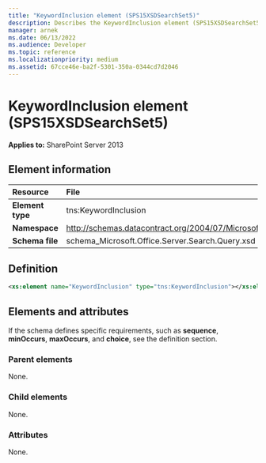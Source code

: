 ```yaml
---
title: "KeywordInclusion element (SPS15XSDSearchSet5)"
description: Describes the KeywordInclusion element (SPS15XSDSearchSet5) and provides the element information, a definition, and elements and attributes in SharePoint.
manager: arnek
ms.date: 06/13/2022
ms.audience: Developer
ms.topic: reference
ms.localizationpriority: medium
ms.assetid: 67cce46e-ba2f-5301-350a-0344cd7d2046
---
```


# KeywordInclusion element (SPS15XSDSearchSet5)



 **Applies to:** SharePoint Server 2013

## Element information

| Resource | File |
|:-----|:-----|
| **Element type** | tns:KeywordInclusion |
| **Namespace** |http://schemas.datacontract.org/2004/07/Microsoft.Office.Server.Search.Query |
|**Schema file** |schema_Microsoft.Office.Server.Search.Query.xsd |

## Definition

```XML
<xs:element name="KeywordInclusion" type="tns:KeywordInclusion"></xs:element>

```

## Elements and attributes

If the schema defines specific requirements, such as **sequence**, **minOccurs**, **maxOccurs**, and **choice**, see the definition section.

### Parent elements

None.

### Child elements

None.

### Attributes

None.
